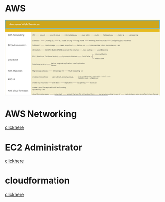 # AWS 

![preview](./images/aws1.png)


# AWS Networking

[clickhere](./NETWORKING-AWS.md)


# EC2 Administrator

[clickhere](./ec2_instance.md)

# cloudformation

[clickhere](./cloudformation)
